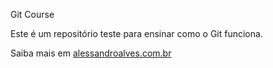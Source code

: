 Git Course

Este é um repositório teste para ensinar como o Git funciona.

Saiba mais em [alessandroalves.com.br](www.alessandroalves.com.br)
